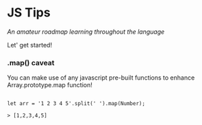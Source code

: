 # JS Tips
_An amateur roadmap learning throughout the language_


Let' get started!

### **.map() caveat**
You can make use of any javascript pre-built functions to enhance Array.prototype.map function! 

```javascript{

let arr = '1 2 3 4 5'.split(' ').map(Number);

> [1,2,3,4,5]

```
